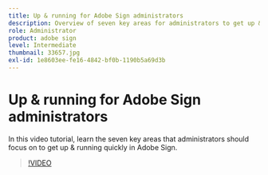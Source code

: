 ```yaml
---
title: Up & running for Adobe Sign administrators
description: Overview of seven key areas for administrators to get up & running quickly in Adobe Sign
role: Administrator
product: adobe sign
level: Intermediate
thumbnail: 33657.jpg
exl-id: 1e8603ee-fe16-4842-bf0b-1190b5a69d3b
---
```

# Up & running for Adobe Sign administrators

In this video tutorial, learn the seven key areas that administrators should focus on to get up & running quickly in Adobe Sign.

>[!VIDEO](https://video.tv.adobe.com/v/33657?hidetitle=true)
